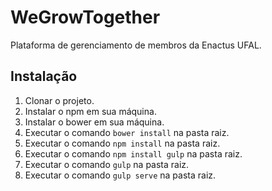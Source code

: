 # WeGrowTogether

Plataforma de gerenciamento de membros da Enactus UFAL.

## Instalação

1. Clonar o projeto.
2. Instalar o npm em sua máquina.
2. Instalar o bower em sua máquina.
3. Executar o comando ```bower install``` na pasta raiz.
3. Executar o comando ```npm install``` na pasta raiz.
3. Executar o comando ```npm install gulp``` na pasta raiz.
3. Executar o comando ```gulp``` na pasta raiz.
3. Executar o comando ```gulp serve``` na pasta raiz.

